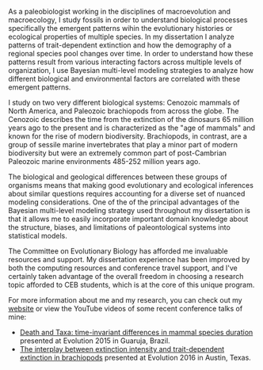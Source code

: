 As a paleobiologist working in the disciplines of macroevolution and macroecology, I study fossils in order to understand biological processes specifically the emergent patterns wihin the evolutionary histories or ecological properties of multiple species. In my dissertation I analyze patterns of trait-dependent extinction and how the demography of a regional species pool changes over time. In order to understand how these patterns result from various interacting factors across multiple levels of organization, I use Bayesian multi-level modeling strategies to analyze how different biological and environmental factors are correlated with these emergent patterns.

I study on two very different biological systems: Cenozoic mammals of North America, and Paleozoic brachiopods from across the globe. The Cenozoic describes the time from the extinction of the dinosaurs 65 million years ago to the present and is characterized as the "age of mammals" and known for the rise of modern biodiversity. Brachiopods, in contrast, are a group of sessile marine invertebrates that play a minor part of modern biodiversity but were an extremely common part of post-Cambrian Paleozoic marine environments 485-252 million years ago.

The biological and geological differences between these groups of organisms means that making good evolutionary and ecological inferences about similar questions requires accounting for a diverse set of nuanced modeling considerations. One of the  of the principal advantages of the Bayesian multi-level modeling strategy used throughout my dissertation is that it allows me to easily incorporate important domain knowledge about the structure, biases, and limitations of paleontological systems into statistical models.

The Committee on Evolutionary Biology has afforded me invaluable resources and support. My dissertation experience has been improved by both the computing resources and conference travel support, and I've certainly taken advantage of the overall freedom in choosing a research topic afforded to CEB students, which is at the core of this unique program.

For more information about me and my research, you can check out my
[website](http://home.uchicago.edu/~psmits/home.html) or view the YouTube videos
of some recent conference talks of mine:

- [Death and Taxa: time-invariant differences in mammal species duration](https://youtu.be/bgKbctUJGuI) presented at Evolution 2015 in Guaruja, Brazil.
- [The interplay between extinction intensity and trait-dependent extinction in brachiopods](https://youtu.be/tCbLbQg5mr0) presented at Evolution 2016 in Austin, Texas.

